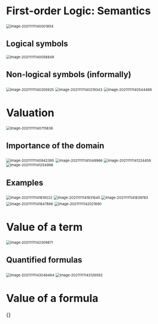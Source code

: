 # First-order Logic: Semantics

<img src="D:\dev\AllNote\.mdnote\assets\image-20211111140001854.png" alt="image-20211111140001854" style="zoom:67%;" />

## Logical symbols

<img src="D:\dev\AllNote\.mdnote\assets\image-20211111140058849.png" alt="image-20211111140058849" style="zoom:67%;" />

## Non-logical symbols (informally)

<img src="D:\dev\AllNote\.mdnote\assets\image-20211111140205925.png" alt="image-20211111140205925" style="zoom:67%;" />

<img src="D:\dev\AllNote\.mdnote\assets\image-20211111140219343.png" alt="image-20211111140219343" style="zoom:67%;" />

<img src="D:\dev\AllNote\.mdnote\assets\image-20211111140544469.png" alt="image-20211111140544469" style="zoom:67%;" />

# Valuation

<img src="D:\dev\AllNote\.mdnote\assets\image-20211111140715836.png" alt="image-20211111140715836" style="zoom:67%;" />

## Importance of the domain

<img src="D:\dev\AllNote\.mdnote\assets\image-20211111140942395.png" alt="image-20211111140942395" style="zoom:67%;" />

<img src="D:\dev\AllNote\.mdnote\assets\image-20211111141048966.png" alt="image-20211111141048966" style="zoom:67%;" />

<img src="D:\dev\AllNote\.mdnote\assets\image-20211111141224459.png" alt="image-20211111141224459" style="zoom:67%;" />

<img src="D:\dev\AllNote\.mdnote\assets\image-20211111141254998.png" alt="image-20211111141254998" style="zoom:67%;" />

## Examples

<img src="D:\dev\AllNote\.mdnote\assets\image-20211111141819222.png" alt="image-20211111141819222" style="zoom:67%;" />

<img src="D:\dev\AllNote\.mdnote\assets\image-20211111141831645.png" alt="image-20211111141831645" style="zoom:67%;" />

<img src="D:\dev\AllNote\.mdnote\assets\image-20211111141839783.png" alt="image-20211111141839783" style="zoom:67%;" />

<img src="D:\dev\AllNote\.mdnote\assets\image-20211111141847866.png" alt="image-20211111141847866" style="zoom:67%;" />

<img src="D:\dev\AllNote\.mdnote\assets\image-20211111142021690.png" alt="image-20211111142021690" style="zoom:67%;" />

# Value of a term

<img src="D:\dev\AllNote\.mdnote\assets\image-20211111142309871.png" alt="image-20211111142309871" style="zoom:67%;" />

## Quantified formulas

<img src="D:\dev\AllNote\.mdnote\assets\image-20211111143046464.png" alt="image-20211111143046464" style="zoom:67%;" />

<img src="D:\dev\AllNote\.mdnote\assets\image-20211111143126592.png" alt="image-20211111143126592" style="zoom:67%;" />

# Value of a formula

{}

